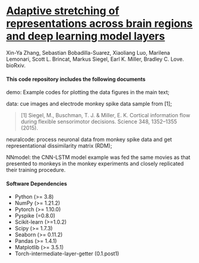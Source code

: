 
# [Adaptive stretching of representations across brain regions and deep learning model layers](https://www.biorxiv.org/content/10.1101/2023.12.01.569615v1)
Xin-Ya Zhang, Sebastian Bobadilla-Suarez, Xiaoliang Luo, Marilena Lemonari, Scott L. Brincat, Markus Siegel, Earl K. Miller, Bradley C. Love. bioRxiv.

#### This code repository includes the following documents
demo: Example codes for plotting the data figures in the main text;

data: cue images and electrode monkey spike data sample from [1];
> [1] Siegel, M., Buschman, T. J. & Miller, E. K. Cortical information flow during flexible sensorimotor decisions. Science 348, 1352–1355 (2015).
> 
neuralcode: process neuronal data from monkey spike data and get representational dissimilarity matrix (RDM);

NNmodel: the CNN-LSTM model example was fed the same movies as that presented to monkeys in the monkey experiments
and closely replicated their training procedure.

#### Software Dependencies

* Python (>= 3.8)
* NumPy (>= 1.21.2)
* Pytorch (>= 1.10.0)
* Pyspike (=0.8.0)
* Scikit-learn (>=1.0.2)
* Scipy (>= 1.7.3)
* Seaborn (>= 0.11.2)
* Pandas (>= 1.4.1)
* Matplotlib (>= 3.5.1)
* Torch-intermediate-layer-getter (0.1.post1)
